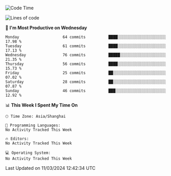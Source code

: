 <!--START_SECTION:waka-->
![Code Time](http://img.shields.io/badge/Code%20Time-0%20secs-blue)

![Lines of code](https://img.shields.io/badge/From%20Hello%20World%20I%27ve%20Written-1.0%20million%20lines%20of%20code-blue)

📅 **I'm Most Productive on Wednesday** 

```text
Monday                   64 commits          ████░░░░░░░░░░░░░░░░░░░░░   17.98 % 
Tuesday                  61 commits          ████░░░░░░░░░░░░░░░░░░░░░   17.13 % 
Wednesday                76 commits          █████░░░░░░░░░░░░░░░░░░░░   21.35 % 
Thursday                 56 commits          ████░░░░░░░░░░░░░░░░░░░░░   15.73 % 
Friday                   25 commits          ██░░░░░░░░░░░░░░░░░░░░░░░   07.02 % 
Saturday                 28 commits          ██░░░░░░░░░░░░░░░░░░░░░░░   07.87 % 
Sunday                   46 commits          ███░░░░░░░░░░░░░░░░░░░░░░   12.92 % 
```


📊 **This Week I Spent My Time On** 

```text
🕑︎ Time Zone: Asia/Shanghai

💬 Programming Languages: 
No Activity Tracked This Week

🔥 Editors: 
No Activity Tracked This Week

💻 Operating System: 
No Activity Tracked This Week
```


 Last Updated on 11/03/2024 12:42:34 UTC
<!--END_SECTION:waka-->
